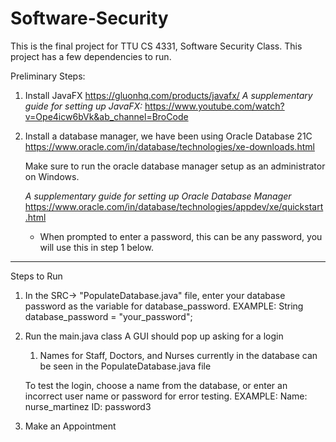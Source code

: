 # Software-Security

This is the final project for TTU CS 4331, Software Security Class. 
This project has a few dependencies to run.

 
Preliminary Steps:
  1. Install JavaFX
      https://gluonhq.com/products/javafx/
      <i>A supplementary guide for setting up JavaFX:</i>
      https://www.youtube.com/watch?v=Ope4icw6bVk&ab_channel=BroCode
      
  2. Install a database manager, we have been using Oracle Database 21C 
      https://www.oracle.com/in/database/technologies/xe-downloads.html
      
      Make sure to run the oracle database manager setup as an administrator on Windows.
      
      <i>A supplementary guide for setting up Oracle Database Manager</i>
       https://www.oracle.com/in/database/technologies/appdev/xe/quickstart.html
       
      - When prompted to enter a password, this can be any password, you will use
      this in step 1 below.
   
        

--------------------------------------------------------------------------------
Steps to Run
  1. In the SRC-> "PopulateDatabase.java" file, enter your database password as the variable 
      for database_password. 
      EXAMPLE:
        String database_password = "your_password";
        
  2. Run the main.java class
       A GUI should pop up asking for a login
     1. Names for Staff, Doctors, and Nurses currently in the database can be seen in the PopulateDatabase.java file
     
     To test the login, choose a name from the database, or enter an incorrect user name or password for error testing. 
     EXAMPLE: 
      Name: nurse_martinez
      ID: password3 
      
 3. Make an Appointment 
      
     



